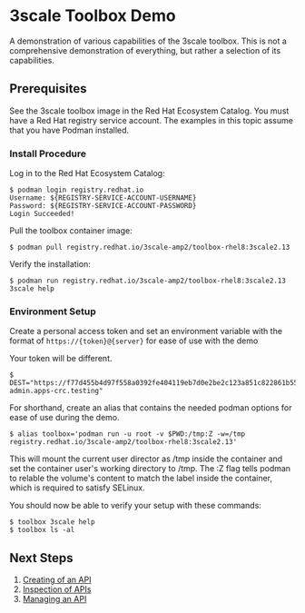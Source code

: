 # 3scale Toolbox Demo
A demonstration of various capabilities of the 3scale toolbox. This is not a comprehensive demonstration of everything, but rather a selection of its capabilities.

## Prerequisites

See the 3scale toolbox image in the Red Hat Ecosystem Catalog. You must have a Red Hat registry service account. The examples in this topic assume that you have Podman installed.

### Install Procedure

Log in to the Red Hat Ecosystem Catalog:
~~~
$ podman login registry.redhat.io
Username: ${REGISTRY-SERVICE-ACCOUNT-USERNAME}
Password: ${REGISTRY-SERVICE-ACCOUNT-PASSWORD}
Login Succeeded!
~~~
Pull the toolbox container image:
~~~
$ podman pull registry.redhat.io/3scale-amp2/toolbox-rhel8:3scale2.13
~~~
Verify the installation:
~~~
$ podman run registry.redhat.io/3scale-amp2/toolbox-rhel8:3scale2.13 3scale help
~~~

### Environment Setup
Create a personal access token and set an environment variable with the format of `https://{token}@{server}` for ease of use with the demo

Your token will be different.
~~~
$ DEST="https://f77d455b4d97f558a0392fe404119eb7d0e2be2c123a851c822861b55af299c0@3scale-admin.apps-crc.testing"
~~~

For shorthand, create an alias that contains the needed podman options for ease of use during the demo.
~~~
$ alias toolbox='podman run -u root -v $PWD:/tmp:Z -w=/tmp registry.redhat.io/3scale-amp2/toolbox-rhel8:3scale2.13'
~~~
This will mount the current user director as /tmp inside the container and set the container user's working directory to /tmp. The :Z flag tells podman to relable the volume's content to match the label inside the container, which is required to satisfy SELinux.

You should now be able to verify your setup with these commands:

~~~
$ toolbox 3scale help
$ toolbox ls -al
~~~

## Next Steps

1. [Creating of an API](creation.md)
1. [Inspection of APIs](inspection.md)
1. [Managing an API](management.md)
